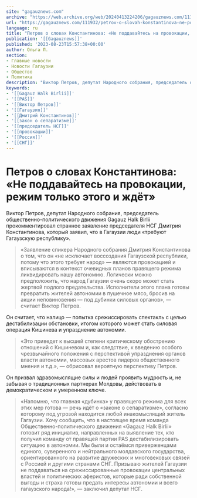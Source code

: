 ```yaml
---
site: "gagauznews.com"
archive: "https://web.archive.org/web/20240413224206/gagauznews.com/111932/petrov-o-slovah-konstantinova-ne-poddavajtes-na-provokatsii-u-rezhima-uzhe-gotova-dubinka.html"
url: "https://gagauznews.com/111932/petrov-o-slovah-konstantinova-ne-poddavajtes-na-provokatsii-u-rezhima-uzhe-gotova-dubinka.html"
language: ru
title: "Петров о словах Константинова: «Не поддавайтесь на провокации, режим только этого и ждёт»"
publication: '[[Gagauznews]]'
published: '2023-08-23T15:57:38+00:00'
author: Ольга Л.
section:
- Главные новости
- Новости Гагаузии
- Общество
- Политика
description: "Виктор Петров, депутат Народного собрания, председатель общественно-политического движения Gagauz Halk Birlii прокомментировал странное заявление председателя НСГ Дмитрия Константинова, который заявил, что в Гагаузии люди «требуют Гагаузскую республику». «Заявление спикера Народного собрания Дмитрия Константинова о том, что он «не исключает воссоздания Гагаузской республики, потому что этого требует народ» — являются провокацией и вписываются в контекст очевидных планов правящего режима ликвидировать нашу автономию. Логически можно предположить, что народ Гагаузии очень скоро может стать жертвой подлого предательства. Исполнители этого плана готовы превратить жителей автономии в пушечное мясо, бросив на акции неповиновения — под дубинки силовых органов», — считает Виктор Петров. Он считает, что […]"
keywords:
- '[[Gagauz Halk Birlii]]'
- '[[PAS]]'
- '[[Виктор Петров]]'
- '[[Гагаузия]]'
- '[[Дмитрий Константинов]]'
- '[[закон о сепаратизме]]'
- '[[председатель НСГ]]'
- '[[провокации]]'
- '[[Россия]]'
- '[[СНГ]]'
---
```


# Петров о словах Константинова: «Не поддавайтесь на провокации, режим только этого и ждёт»

Виктор Петров, депутат Народного собрания, председатель общественно-политического движения Gagauz Halk Birlii прокомментировал странное заявление председателя НСГ Дмитрия Константинова, который заявил, что в Гагаузии люди «требуют Гагаузскую республику».

> «Заявление спикера Народного собрания Дмитрия Константинова о том, что он «не исключает воссоздания Гагаузской республики, потому что этого требует народ» — являются провокацией и вписываются в контекст очевидных планов правящего режима ликвидировать нашу автономию. Логически можно предположить, что народ Гагаузии очень скоро может стать жертвой подлого предательства. Исполнители этого плана готовы превратить жителей автономии в пушечное мясо, бросив на акции неповиновения — под дубинки силовых органов», — считает Виктор Петров.

Он считает, что налицо — попытка срежиссировать спектакль с целью дестабилизации обстановки, итогом которого может стать силовая операция Кишинева и упразднение автономии.

> «Это приведет к высшей степени критическому обострению отношений с Кишиневом и, как следствие, к введению особого чрезвычайного положения с перспективой упразднения органов власти автономии, массовых арестов лидеров общественного мнения и т.д.», — обрисовал вероятную перспективу Петров.

Он призвал здравомыслящие силы и людей проявить мудрость и, не забывая о традиционных партнерах Молдовы, действовать в демократическом и умеренном ключе.

> «Напомню, что главная «дубинка» у правящего режима для всех этих мер готова — речь идёт о «законе о сепаратизме», согласно которому под угрозой находится любой инакомыслящий житель Гагаузии. Хочу сообщить, что в настоящее время команда Общественно-политического движения «Gagauz Halk Birlii» готовит ряд инициатив, направленных на выявление тех, кто получил команду от правящей партии PAS дестабилизировать ситуацию в автономии. Мы были и остаёмся приверженцами единого, суверенного и нейтрального молдавского государства, ориентированного на развитие дружеских и многовековых связей с Россией и другими странами СНГ. Призываю жителей Гагаузии не поддаваться на срежиссированные провокации центральных властей и политических аферистов, которые ради собственной выгоды и страха готовы предать интересы автономии и всего гагаузского народа!», — заключил депутат НСГ.